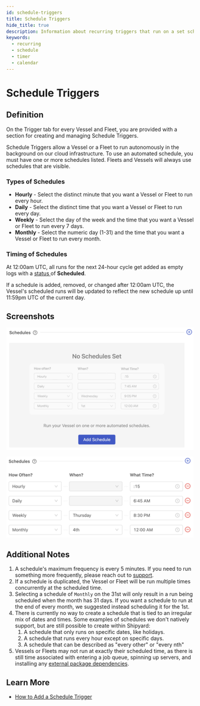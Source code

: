 ```yaml
---
id: schedule-triggers
title: Schedule Triggers
hide_title: true
description: Information about recurring triggers that run on a set schedule.
keywords:
  - recurring
  - schedule
  - timer
  - calendar
---
```


# Schedule Triggers

## Definition

On the Trigger tab for every Vessel and Fleet, you are provided with a section for creating and managing Schedule Triggers.

Schedule Triggers allow a Vessel or a Fleet to run autonomously in the background on our cloud infrastructure. To use an automated schedule, you must have one or more schedules listed. Fleets and Vessels will always use schedules that are visible.

### Types of Schedules

- **Hourly** - Select the distinct minute that you want a Vessel or Fleet to run every hour.
- **Daily** - Select the distinct time that you want a Vessel or Fleet to run every day.  
- **Weekly** - Select the day of the week and the time that you want a Vessel or Fleet to run every 7 days.  
- **Monthly** - Select the numeric day \(1-31\) and the time that you want a Vessel or Fleet to run every month.

### Timing of Schedules <a id="timing-of-scheduling"></a>

At 12:00am UTC, all runs for the next 24-hour cycle get added as empty logs with a [status ](../other-functions/status.md)of **Scheduled**.

If a schedule is added, removed, or changed after 12:00am UTC, the Vessel's scheduled runs will be updated to reflect the new schedule up until 11:59pm UTC of the current day.

## Screenshots

![View on the Triggers tab when there are no schedules.](../../.gitbook/assets/no_schedule_triggers.png)

![View on the Triggers tab when there are schedules.](../../.gitbook/assets/multiple_schedule_triggers.png)

## Additional Notes

1. A schedule's maximum frequency is every 5 minutes. If you need to run something more frequently, please reach out to [support](mailto:support@shipyardapp.com).
2. If a schedule is duplicated, the Vessel or Fleet will be run multiple times concurrently at the scheduled time.
3. Selecting a schedule of `Monthly` on the 31st will only result in a run being scheduled when the month has 31 days. If you want a schedule to run at the end of every month, we suggested instead scheduling it for the 1st.
4. There is currently no way to create a schedule that is tied to an irregular mix of dates and times. Some examples of schedules we don't natively support, but are still possible to create within Shipyard:
   1. A schedule that only runs on specific dates, like holidays.
   2. A schedule that runs every hour except on specific days.
   3. A schedule that can be described as "every other" or "every nth"
5. Vessels or Fleets may not run at exactly their scheduled time, as there is still time associated with entering a job queue, spinning up servers, and installing any [external package dependencies](../requirements/external-package-dependencies.md).

## Learn More

- [How to Add a Schedule Trigger](../../how-tos/triggers/add-schedule-trigger.md)
